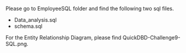 Please go to EmployeeSQL folder and find the following two sql files. 
  - Data_analysis.sql
  - schema.sql

For the Entity Relationship Diagram, please find QuickDBD-Challenge9-SQL.png. 


